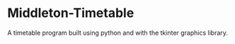 # Middleton-Timetable
A timetable program built using python and with the tkinter graphics library.
